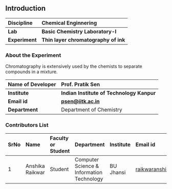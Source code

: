## Introduction


<b>Discipline | <b> Chemical Enginnering
:--|:--|
<b> Lab | <b> Basic Chemistry Laboratory-I
<b> Experiment|     <b> Thin layer chromatography of ink

### About the Experiment 

Chromatography is extensively used by the chemists to separate compounds in a mixture.

<b>Name of Developer | <b> Prof. Pratik Sen 
:--|:--|
<b> Institute | <b>  Indian Institute of Technology Kanpur
<b> Email id|     <b>  psen@iitk.ac.in
<b> Department |  Department of Chemistry

### Contributors List

SrNo | Name | Faculty or Student | Department| Institute | Email id
:--|:--|:--|:--|:--|:--|
1 | Anshika Raikwar | Student | Computer Science & Information Technology | BU Jhansi | raikwaranshika25@gmail.com
